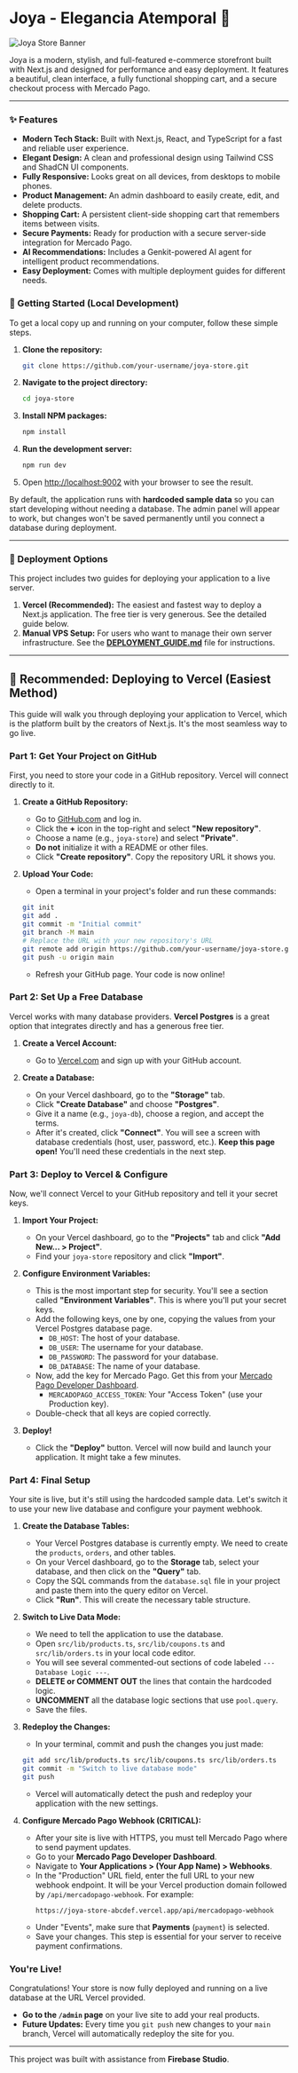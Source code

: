 # Joya - Elegancia Atemporal 💍

![Joya Store Banner](https://placehold.co/1200x400.png?text=Joya+Store)

Joya is a modern, stylish, and full-featured e-commerce storefront built with Next.js and designed for performance and easy deployment. It features a beautiful, clean interface, a fully functional shopping cart, and a secure checkout process with Mercado Pago.

---

### ✨ Features

-   **Modern Tech Stack:** Built with Next.js, React, and TypeScript for a fast and reliable user experience.
-   **Elegant Design:** A clean and professional design using Tailwind CSS and ShadCN UI components.
-   **Fully Responsive:** Looks great on all devices, from desktops to mobile phones.
-   **Product Management:** An admin dashboard to easily create, edit, and delete products.
-   **Shopping Cart:** A persistent client-side shopping cart that remembers items between visits.
-   **Secure Payments:** Ready for production with a secure server-side integration for Mercado Pago.
-   **AI Recommendations:** Includes a Genkit-powered AI agent for intelligent product recommendations.
-   **Easy Deployment:** Comes with multiple deployment guides for different needs.

### 🚀 Getting Started (Local Development)

To get a local copy up and running on your computer, follow these simple steps.

1.  **Clone the repository:**
    ```sh
    git clone https://github.com/your-username/joya-store.git
    ```
2.  **Navigate to the project directory:**
    ```sh
    cd joya-store
    ```
3.  **Install NPM packages:**
    ```sh
    npm install
    ```
4.  **Run the development server:**
    ```sh
    npm run dev
    ```
5.  Open [http://localhost:9002](http://localhost:9002) with your browser to see the result.

By default, the application runs with **hardcoded sample data** so you can start developing without needing a database. The admin panel will appear to work, but changes won't be saved permanently until you connect a database during deployment.

---

### 🚀 Deployment Options

This project includes two guides for deploying your application to a live server.

1.  **Vercel (Recommended):** The easiest and fastest way to deploy a Next.js application. The free tier is very generous. See the detailed guide below.
2.  **Manual VPS Setup:** For users who want to manage their own server infrastructure. See the **[DEPLOYMENT_GUIDE.md](DEPLOYMENT_GUIDE.md)** file for instructions.

---

## 🚀 Recommended: Deploying to Vercel (Easiest Method)

This guide will walk you through deploying your application to Vercel, which is the platform built by the creators of Next.js. It's the most seamless way to go live.

### Part 1: Get Your Project on GitHub

First, you need to store your code in a GitHub repository. Vercel will connect directly to it.

1.  **Create a GitHub Repository:**
    *   Go to [GitHub.com](https://github.com) and log in.
    *   Click the **+** icon in the top-right and select **"New repository"**.
    *   Choose a name (e.g., `joya-store`) and select **"Private"**.
    *   **Do not** initialize it with a README or other files.
    *   Click **"Create repository"**. Copy the repository URL it shows you.

2.  **Upload Your Code:**
    *   Open a terminal in your project's folder and run these commands:
    ```bash
    git init
    git add .
    git commit -m "Initial commit"
    git branch -M main
    # Replace the URL with your new repository's URL
    git remote add origin https://github.com/your-username/joya-store.git
    git push -u origin main
    ```
    *   Refresh your GitHub page. Your code is now online!

### Part 2: Set Up a Free Database

Vercel works with many database providers. **Vercel Postgres** is a great option that integrates directly and has a generous free tier.

1.  **Create a Vercel Account:**
    *   Go to [Vercel.com](https://vercel.com) and sign up with your GitHub account.

2.  **Create a Database:**
    *   On your Vercel dashboard, go to the **"Storage"** tab.
    *   Click **"Create Database"** and choose **"Postgres"**.
    *   Give it a name (e.g., `joya-db`), choose a region, and accept the terms.
    *   After it's created, click **"Connect"**. You will see a screen with database credentials (host, user, password, etc.). **Keep this page open!** You'll need these credentials in the next step.

### Part 3: Deploy to Vercel & Configure

Now, we'll connect Vercel to your GitHub repository and tell it your secret keys.

1.  **Import Your Project:**
    *   On your Vercel dashboard, go to the **"Projects"** tab and click **"Add New... > Project"**.
    *   Find your `joya-store` repository and click **"Import"**.

2.  **Configure Environment Variables:**
    *   This is the most important step for security. You'll see a section called **"Environment Variables"**. This is where you'll put your secret keys.
    *   Add the following keys, one by one, copying the values from your Vercel Postgres database page.
        *   `DB_HOST`: The host of your database.
        *   `DB_USER`: The username for your database.
        *   `DB_PASSWORD`: The password for your database.
        *   `DB_DATABASE`: The name of your database.
    *   Now, add the key for Mercado Pago. Get this from your [Mercado Pago Developer Dashboard](https://www.mercadopago.com/developers).
        *   `MERCADOPAGO_ACCESS_TOKEN`: Your "Access Token" (use your Production key).
    *   Double-check that all keys are copied correctly.

3.  **Deploy!**
    *   Click the **"Deploy"** button. Vercel will now build and launch your application. It might take a few minutes.

### Part 4: Final Setup

Your site is live, but it's still using the hardcoded sample data. Let's switch it to use your new live database and configure your payment webhook.

1.  **Create the Database Tables:**
    *   Your Vercel Postgres database is currently empty. We need to create the `products`, `orders`, and other tables.
    *   On your Vercel dashboard, go to the **Storage** tab, select your database, and then click on the **"Query"** tab.
    *   Copy the SQL commands from the `database.sql` file in your project and paste them into the query editor on Vercel.
    *   Click **"Run"**. This will create the necessary table structure.

2.  **Switch to Live Data Mode:**
    *   We need to tell the application to use the database.
    *   Open `src/lib/products.ts`, `src/lib/coupons.ts` and `src/lib/orders.ts` in your local code editor.
    *   You will see several commented-out sections of code labeled `--- Database Logic ---`.
    *   **DELETE or COMMENT OUT** the lines that contain the hardcoded logic.
    *   **UNCOMMENT** all the database logic sections that use `pool.query`.
    *   Save the files.

3.  **Redeploy the Changes:**
    *   In your terminal, commit and push the changes you just made:
    ```bash
    git add src/lib/products.ts src/lib/coupons.ts src/lib/orders.ts
    git commit -m "Switch to live database mode"
    git push
    ```
    *   Vercel will automatically detect the push and redeploy your application with the new settings.

4.  **Configure Mercado Pago Webhook (CRITICAL):**
    *   After your site is live with HTTPS, you must tell Mercado Pago where to send payment updates.
    *   Go to your **Mercado Pago Developer Dashboard**.
    *   Navigate to **Your Applications > (Your App Name) > Webhooks**.
    *   In the "Production" URL field, enter the full URL to your new webhook endpoint. It will be your Vercel production domain followed by `/api/mercadopago-webhook`. For example:
        ```
        https://joya-store-abcdef.vercel.app/api/mercadopago-webhook
        ```
    *   Under "Events", make sure that **Payments** (`payment`) is selected.
    *   Save your changes. This step is essential for your server to receive payment confirmations.

### You're Live!

Congratulations! Your store is now fully deployed and running on a live database at the URL Vercel provided.

-   **Go to the `/admin` page** on your live site to add your real products.
-   **Future Updates:** Every time you `git push` new changes to your `main` branch, Vercel will automatically redeploy the site for you.

---

This project was built with assistance from **Firebase Studio**.
